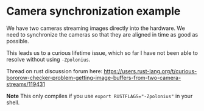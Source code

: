 # Camera synchronization example

We have two cameras streaming images directly into the hardware.
We need to synchronize the cameras so that they are aligned in time as good as possible.

This leads us to a curious lifetime issue, which so far I have not been able to resolve without using `-Zpolonius`.

Thread on rust discussion forum here: https://users.rust-lang.org/t/curious-bororow-checker-problem-getting-image-buffers-from-two-camera-streams/119431

**Note** This only compiles if you use `export RUSTFLAGS="-Zpolonius"` in your shell.